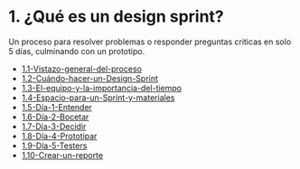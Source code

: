 # 1. ¿Qué es un design sprint?

Un proceso para resolver problemas o responder preguntas criticas en
solo 5 días, culminando con un prototipo.


[comment]:STARTING_GENERATED_TOC

* [1.1-Vistazo-general-del-proceso](<./content/1.1-Vistazo-general-del-proceso.md>)
* [1.2-Cuándo-hacer-un-Design-Sprint](<./content/1.2-Cuándo-hacer-un-Design-Sprint.md>)
* [1.3-El-equipo-y-la-importancia-del-tiempo](<./content/1.3-El-equipo-y-la-importancia-del-tiempo.md>)
* [1.4-Espacio-para-un-Sprint-y-materiales](<./content/1.4-Espacio-para-un-Sprint-y-materiales.md>)
* [1.5-Día-1-Entender](<./content/1.5-Día-1-Entender.md>)
* [1.6-Día-2-Bocetar](<./content/1.6-Día-2-Bocetar.md>)
* [1.7-Día-3-Decidir](<./content/1.7-Día-3-Decidir.md>)
* [1.8-Día-4-Prototipar](<./content/1.8-Día-4-Prototipar.md>)
* [1.9-Día-5-Testers](<./content/1.9-Día-5-Testers.md>)
* [1.10-Crear-un-reporte](<./content/1.10-Crear-un-reporte.md>)

[comment]:ENDING_GENERATED_TOC
